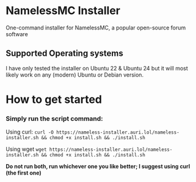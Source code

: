 # NamelessMC Installer
One-command installer for NamelessMC, a popular open-source forum software

## Supported Operating systems
I have only tested the installer on Ubuntu 22 & Ubuntu 24 but it will most likely work on any (modern) Ubuntu or Debian version.


# How to get started
### Simply run the script command:
Using curl:
```curl -O https://nameless-installer.auri.lol/nameless-installer.sh && chmod +x install.sh && ./install.sh```

Using wget
```wget https://nameless-installer.auri.lol/nameless-installer.sh && chmod +x install.sh && ./install.sh```

**Do not run both, run whichever one you like better; I suggest using curl (the first one)**
